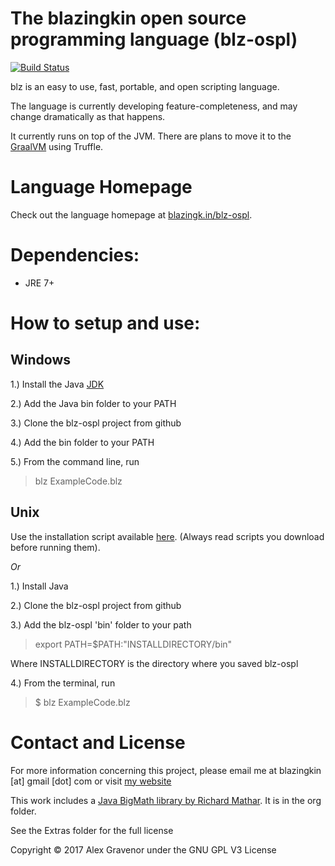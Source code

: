 ﻿The blazingkin open source programming language (blz-ospl)
===

[![Build Status](https://travis-ci.org/blazingkin/blz-ospl.svg?branch=master)](https://travis-ci.org/blazingkin/blz-ospl)

blz is an easy to use, fast, portable, and open scripting language.

The language is currently developing feature-completeness, and may change dramatically as that happens.

It currently runs on top of the JVM. There are plans to move it to the [GraalVM](https://github.com/graalvm/graal) using Truffle.

Language Homepage
===

Check out the language homepage at [blazingk.in/blz-ospl](http://blazingk.in/blz-ospl).


Dependencies:
===
* JRE 7+


How to setup and use:
===
## Windows

1.) Install the Java [JDK](http://www.oracle.com/technetwork/java/javase/downloads)

2.) Add the Java bin folder to your PATH

3.) Clone the blz-ospl project from github

4.) Add the bin folder to your PATH

5.) From the command line, run

> blz ExampleCode.blz

## Unix

Use the installation script available [here](http://blazingk.in/install_blz.sh). (Always read scripts you download before running them).

*Or*

1.) Install Java

2.) Clone the blz-ospl project from github

3.) Add the blz-ospl 'bin' folder to your path

> export PATH=$PATH:"INSTALLDIRECTORY/bin"

Where INSTALLDIRECTORY is the directory where you saved blz-ospl

4.) From the terminal, run

> $ blz ExampleCode.blz

Contact and License
===
For more information concerning this project, please email me at blazingkin [at] gmail [dot] com or visit [my website](http://www.blazingk.in/)

This work includes a [Java BigMath library by Richard Mathar](https://arxiv.org/abs/0908.3030v3). It is in the org folder.

See the Extras folder for the full license

Copyright © 2017 Alex Gravenor under the GNU GPL V3 License
